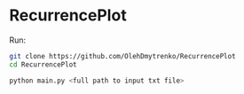 # RecurrencePlot

Run:
```sh
git clone https://github.com/OlehDmytrenko/RecurrencePlot
cd RecurrencePlot

python main.py <full path to input txt file>
```
